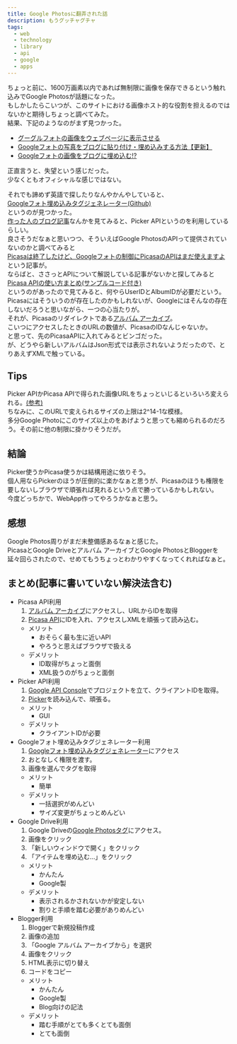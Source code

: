 ```yaml
---
title: Google Photosに翻弄された話
description: もうグッチャグチャ
tags:
  - web
  - technology
  - library
  - api
  - google
  - apps
---
```

ちょっと前に、1600万画素以内であれば無制限に画像を保存できるという触れ込みでGoogle Photosが話題になった。  
もしかしたらこいつが、このサイトにおける画像ホスト的な役割を担えるのではないかと期待しちょっと調べてみた。  
結果、下記のようなのがまず見つかった。
- [グーグルフォトの画像をウェブページに表示させる](http://ameblo.jp/wantan-52/entry-12066009317.html)
- [Googleフォトの写真をブログに貼り付け・埋め込みする方法【更新】](http://www.kobonemi.com/entry/Google%E3%83%95%E3%82%A9%E3%83%88%E3%81%AE%E5%86%99%E7%9C%9F%E3%81%AE%E3%83%96%E3%83%AD%E3%82%B0%E8%B2%BC%E3%82%8A%E4%BB%98%E3%81%91%E3%83%BB%E5%9F%8B%E3%82%81%E8%BE%BC%E3%81%BF%E6%96%B9%E6%B3%95)
- [Googleフォトの画像をブログに埋め込む!?](http://plaza.rakuten.co.jp/oboegaki2012/diary/201602150000/)

正直言うと、失望という感じだった。  
少なくともオフィシャルな感じではない。  

それでも諦めず英語で探したりなんやかんやしていると、  
[Googleフォト埋め込みタグジェネレーター](http://hr-sano.net/google-photos-embed-code-generator/)[(Github)](https://github.com/hrsano645/google-photos-embed-code-generator)  
というのが見つかった。  
[作った人のブログ記事](http://hr-sano.net/blog/2016/08/27/google-photos-embed-code-generator/)なんかを見てみると、Picker APIというのを利用しているらしい。  
良さそうだなぁと思いつつ、そういえばGoogle PhotosのAPIって提供されていないのかと調べてみると  
[Picasaは終了したけど、Googleフォトの制御にPicasaのAPIはまだ使えますよ](https://ywnb.net/p/201605/2987)  
という記事が。  
ならばと、ささっとAPIについて解説している記事がないかと探してみると  
[Picasa APIの使い方まとめ(サンプルコード付き)](https://syncer.jp/how-to-use-picasa-api)  
というのがあったので見てみると、何やらUserIDとAlbumIDが必要だという。  
Picasaにはそういうのが存在したのかもしれないが、Googleにはそんなの存在しないだろうと思いながら、一つの心当たりが。  
それが、Picasaのリダイレクトである[アルバム アーカイブ](https://get.google.com/albumarchive)。  
こいつにアクセスしたときのURLの数値が、PicasaのIDなんじゃないか。  
と思って、先のPicasaAPIに入れてみるとビンゴだった。  
が、どうやら新しいアルバムはJson形式では表示されないようだったので、とりあえずXMLで触っている。  
## Tips
Picker APIかPicasa APIで得られた画像URLをちょっといじるといろいろ変えられる。[(参考)](http://mattintosh.blog.so-net.ne.jp/picasa_thumbnail_switch)  
ちなみに、このURLで変えられるサイズの上限は2^14-1な模様。  
多分Google Photoにこのサイズ以上のをあげようと思っても縮められるのだろう。その前に他の制限に掛かりそうだが。
## 結論
Picker使うかPicasa使うかは結構用途に依りそう。  
個人用ならPickerのほうが圧倒的に楽かなぁと思うが、Picasaのほうも権限を要しないしブラウザで頑張れば見れるという点で勝っているかもしれない。  
今度どっちかで、WebApp作ってやろうかなぁと思う。  
## 感想
Google Photos周りがまだ未整備感あるなぁと感じた。  
PicasaとGoogle Driveとアルバム アーカイブとGoogle PhotosとBloggerを延々回らされたので、せめてもうちょっとわかりやすくなってくれればなぁと。  
## まとめ(記事に書いていない解決法含む)
- Picasa API利用
  1. [アルバム アーカイブ](https://get.google.com/albumarchive)にアクセスし、URLからIDを取得
  1. [Picasa API](https://picasaweb.google.com/data/feed/api)にIDを入れ、アクセスしXMLを頑張って読み込む。
  - メリット
    - おそらく最も生に近いAPI
    - やろうと思えばブラウザで扱える
  - デメリット
    - ID取得がちょっと面倒
    - XML扱うのがちょっと面倒
- Picker API利用
  1. [Google API Console](https://console.developers.google.com)でプロジェクトを立て、クライアントIDを取得。
  1. [Picker](https://developers.google.com/picker/)を読み込んで、頑張る。
  - メリット
    - GUI
  - デメリット
    - クライアントIDが必要
- Googleフォト埋め込みタグジェネレーター利用
  1. [Googleフォト埋め込みタグジェネレーター](http://hr-sano.net/google-photos-embed-code-generator/)にアクセス
  1. おとなしく権限を渡す。
  1. 画像を選んでタグを取得
  - メリット
    - 簡単
  - デメリット
    - 一括選択がめんどい
    - サイズ変更がちょっとめんどい
- Google Drive利用
  1. Google Driveの[Google Photosタグ](https://drive.google.com/drive/photos)にアクセス。
  1. 画像をクリック
  1. 「新しいウィンドウで開く」をクリック
  1. 「アイテムを埋め込む…」をクリック
  - メリット
    - かんたん
    - Google製
  - デメリット
    - 表示されるかされないかが安定しない
    - 割りと手順を踏む必要がありめんどい
- Blogger利用
  1. Bloggerで新規投稿作成
  1. 画像の追加
  1. 「Google アルバム アーカイブから」を選択
  1. 画像をクリック
  1. HTML表示に切り替え
  1. コードをコピー
  - メリット
    - かんたん
    - Google製
    - Blog向けの記法
  - デメリット
    - 踏む手順がとても多くとても面倒
    - とても面倒